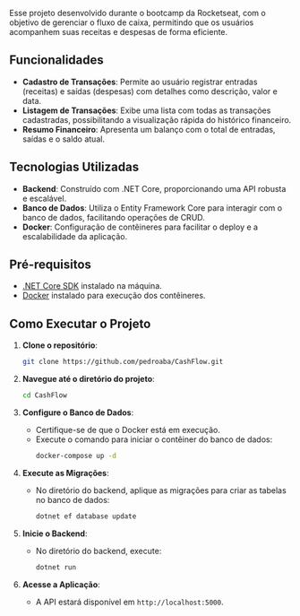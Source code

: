 Esse projeto desenvolvido durante o bootcamp da Rocketseat, com o objetivo de gerenciar o fluxo de caixa, permitindo que os usuários acompanhem suas receitas e despesas de forma eficiente.

## Funcionalidades

- **Cadastro de Transações**: Permite ao usuário registrar entradas (receitas) e saídas (despesas) com detalhes como descrição, valor e data.
- **Listagem de Transações**: Exibe uma lista com todas as transações cadastradas, possibilitando a visualização rápida do histórico financeiro.
- **Resumo Financeiro**: Apresenta um balanço com o total de entradas, saídas e o saldo atual.

## Tecnologias Utilizadas

- **Backend**: Construído com .NET Core, proporcionando uma API robusta e escalável.
- **Banco de Dados**: Utiliza o Entity Framework Core para interagir com o banco de dados, facilitando operações de CRUD.
- **Docker**: Configuração de contêineres para facilitar o deploy e a escalabilidade da aplicação.

## Pré-requisitos

- [.NET Core SDK](https://dotnet.microsoft.com/download) instalado na máquina.
- [Docker](https://www.docker.com/get-started) instalado para execução dos contêineres.

## Como Executar o Projeto

1. **Clone o repositório**:
   ```bash
   git clone https://github.com/pedroaba/CashFlow.git
   ```

2. **Navegue até o diretório do projeto**:
   ```bash
   cd CashFlow
   ```

3. **Configure o Banco de Dados**:
   - Certifique-se de que o Docker está em execução.
   - Execute o comando para iniciar o contêiner do banco de dados:
     ```bash
     docker-compose up -d
     ```

4. **Execute as Migrações**:
   - No diretório do backend, aplique as migrações para criar as tabelas no banco de dados:
     ```bash
     dotnet ef database update
     ```

5. **Inicie o Backend**:
   - No diretório do backend, execute:
     ```bash
     dotnet run
     ```

6. **Acesse a Aplicação**:
   - A API estará disponível em `http://localhost:5000`.
